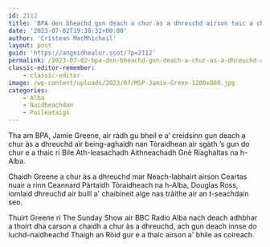 ```yaml
---
id: 2112
title: 'BPA den bheachd gun deach a chur às a dhreuchd airson taic a chur ri ath-leasachaidhean gnè'
date: '2023-07-02T19:38:32+00:00'
author: 'Crìstean MacMhìcheil'
layout: post
guid: 'https://angeidhealur.scot/?p=2112'
permalink: /2023-07-02-bpa-den-bheachd-gun-deach-a-chur-as-a-dhreuchd-airson-taic-a-chur-ri-ath-leasachaidhean-gne/
classic-editor-remember:
    - classic-editor
image: /wp-content/uploads/2023/07/MSP-Jamie-Green-1200x800.jpg
categories:
    - Alba
    - Naidheachdan
    - Poileataigs
---
```


Tha am BPA, Jamie Greene, air ràdh gu bheil e a’ creidsinn gun deach a chur às a dhreuchd air being-aghaidh nan Tòraidhean air sgàth ’s gun do chur e a thaic ri Bile Ath-leasachadh Aithneachadh Gnè Riaghaltas na h-Alba.

Chaidh Greene a chur às a dhreuchd mar Neach-labhairt airson Ceartas nuair a rinn Ceannard Pàrtaidh Tòraidheach na h-Alba, Douglas Ross, iomlaid dhreuchd air buill a' chaibineit aige nas tràithe air an t-seachdain seo.

Thuirt Greene ri The Sunday Show air BBC Radio Alba nach deach adhbhar a thoirt dha carson a chaidh a chur às a dhreuchd, ach gun deach innse do luchd-naidheachd Thaigh an Ròid gur e a thaic airson a' bhile as coireach.